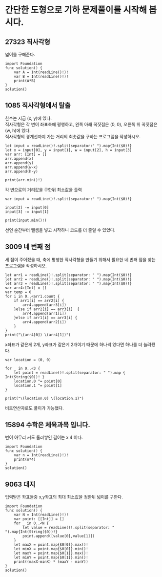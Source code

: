 # 간단한 도형으로 기하 문제풀이를 시작해 봅시다.	
## 27323 직사각형 
넓이를 구해준다.   
```
import Foundation
func solution() {
    var A = Int(readLine()!)!
    var B = Int(readLine()!)!
    print(A*B)
}
solution()
```

## 1085 직사각형에서 탈출
한수는 지금 (x, y)에 있다.   
직사각형은 각 변이 좌표축에 평행하고, 왼쪽 아래 꼭짓점은 (0, 0), 오른쪽 위 꼭짓점은 (w, h)에 있다.   
직사각형의 경계선까지 가는 거리의 최솟값을 구하는 프로그램을 작성하시오.   
```
let input = readLine()!.split(separator:" ").map{Int($0)!}
let x = input[0], y = input[1], w = input[2], h = input[3]
var arr: [Int] = []
arr.append(x)
arr.append(y)
arr.append(w-x)
arr.append(h-y)

print(arr.min()!)
```
각 변으로의 거리값을 구한뒤 최소값을 출력   
```
var input = readLine()!.split(separator:" ").map{Int($0)!}

input[2] -= input[0]
input[3] -= input[1]

print(input.min()!)
```
선언 순간부터 뺄셈을 넣고 시작하니 코드를 더 줄일 수 있었다.   
## 3009 네 번째 점
세 점이 주어졌을 때, 축에 평행한 직사각형을 만들기 위해서 필요한 네 번째 점을 찾는 프로그램을 작성하시오.   
```
let arr1 = readLine()!.split(separator: " ").map{Int($0)!}
let arr2 = readLine()!.split(separator: " ").map{Int($0)!}
let arr3 = readLine()!.split(separator: " ").map{Int($0)!}
var arr4:[Int] = []
var temp = 0
for i in 0..<arr1.count {
    if arr1[i] == arr2[i] {
        arr4.append(arr3[i])
    }else if arr2[i] == arr3[i]  {
        arr4.append(arr1[i])
    }else if arr1[i] == arr3[i] {
        arr4.append(arr2[i])
    }
}
print("\(arr4[0]) \(arr4[1])")
```
x좌표가 같은게 2개, y좌표가 같은게 2개이기 때문에 하나씩 있다면 하나를 더 늘려줬다.   
```
var location = (0, 0)

for _ in 0..<3 {
    let point = readLine()!.split(separator: " ").map { Int(String($0))! }
    location.0 ^= point[0]
    location.1 ^= point[1]
}

print("\(location.0) \(location.1)")
```
비트연산자로도 풀이가 가능했다.   

## 15894 수학은 체육과목 입니다.
변이 아무리 커도 둘러쌓인 길이는 x 4 이다.   
```
import Foundation
func solution() {
    var n = Int(readLine()!)!
    print(n*4)
}
solution()

```
## 9063 대지 
입력받은 좌표들중 x,y좌표의 최대 최소값을 정한뒤 넓이를 구한다.   

```
import Foundation
func solution() {
    var N = Int(readLine()!)!
    var point: [[Int]] = []
    for _ in 0..<N {
        let value = readLine()!.split(separator: " ").map{Int(String($0))!}
        point.append([value[0],value[1]])
    }
    let maxX = point.map{$0[0]}.max()!
    let minX = point.map{$0[0]}.min()!
    let maxY = point.map{$0[1]}.max()!
    let minY = point.map{$0[1]}.min()!
    print((maxX-minX) * (maxY - minY))
}
solution()

```
